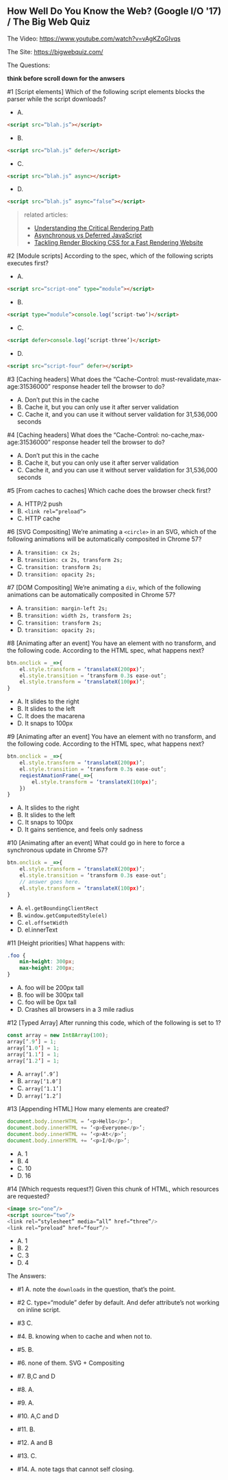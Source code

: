 ## How Well Do You Know the Web? (Google I/O '17) / The Big Web Quiz

The Video: https://www.youtube.com/watch?v=vAgKZoGIvqs

The Site: https://bigwebquiz.com/


The Questions:

**think before scroll down for the anwsers**

#1 [Script elements] Which of the following script elements blocks the parser while the script downloads?

- A.

```html
<script src=“blah.js”></script>
```

- B.

```html
<script src=“blah.js” defer></script>
```

- C.

```html
<script src=“blah.js” async></script>
```

- D.

```html
<script src=“blah.js” async=“false”></script>
```



> related articles:
> - [Understanding the Critical Rendering Path
](https://bitsofco.de/understanding-the-critical-rendering-path/)
> - [Asynchronous vs Deferred JavaScript
](https://bitsofco.de/async-vs-defer/)
> - [Tackling Render Blocking CSS for a Fast Rendering Website](https://www.sitepoint.com/critical-rendering-path-css-fast-loading-website/)


#2 [Module scripts] According to the spec, which of the following scripts executes first?

- A.

```html
<script src=“script-one” type=“module”></script>
```

- B.

```html
<script type=“module”>console.log(‘script-two’)</script>
```

- C.

```html
<script defer>console.log(‘script-three’)</script>
```

- D.

```html
<script src=“script-four” defer></script>
```

#3 [Caching headers] What does the “Cache-Control: must-revalidate,max-age:31536000” response header tell the browser to do?

- A. Don’t put this in the cache
- B. Cache it, but you can only use it after server validation
- C. Cache it, and you can use it without server validation for 31,536,000 seconds

#4 [Caching headers] What does the “Cache-Control: no-cache,max-age:31536000” response header tell the browser to do?

- A. Don’t put this in the cache
- B. Cache it, but you can only use it after server validation
- C. Cache it, and you can use it without server validation for 31,536,000 seconds

#5 [From caches to caches] Which cache does the browser check first?

- A. HTTP/2 push
- B. `<link rel=“preload”>`
- C. HTTP cache

#6 [SVG Compositing] We’re animating a `<circle>` in an SVG, which of the following animations will be automatically composited in Chrome 57?

- A. `transition: cx 2s;`
- B. `transition: cx 2s, transform 2s;`
- C. `transition: transform 2s;`
- D.  `transition: opacity 2s;`

#7 [DOM Compositing] We’re animating a `div`, which of the following animations can be automatically composited in Chrome 57?

- A. `transition: margin-left 2s;`
- B. `transition: width 2s, transform 2s;`
- C. `transition: transform 2s;`
- D.  `transition: opacity 2s;`

#8 [Animating after an event] You have an element with no transform, and the following code. According to the HTML spec, what happens next?

```js
btn.onclick = _=>{
	el.style.transform = ‘translateX(200px)’;
	el.style.transition = ‘transform 0.3s ease-out’;
	el.style.transform = ‘translateX(100px)’;
}
```

- A.  It slides to the right
- B.  It slides to the left
- C.  It does the macarena
- D.  It snaps to 100px

#9 [Animating after an event] You have an element with no transform, and the following code. According to the HTML spec, what happens next?

```js
btn.onclick = _=>{
	el.style.transform = ‘translateX(200px)’;
	el.style.transition = ‘transform 0.3s ease-out’;
	reqiestAmationFrame(_=>{
		el.style.transform = ‘translateX(100px)’;		
	})
}
```

- A.  It slides to the right
- B.  It slides to the left
- C.  It snaps to 100px
- D.  It gains sentience, and feels only sadness

#10 [Animating after an event] What could go in here to force a synchronous update in Chrome 57?

```js
btn.onclick = _=>{
	el.style.transform = ‘translateX(200px)’;
	el.style.transition = ‘transform 0.3s ease-out’;
	// answer goes here.
	el.style.transform = ‘translateX(100px)’;
}
```

- A.  `el.getBoundingClientRect`
- B.  `window.getComputedStyle(el)`
- C.  `el.offsetWidth`
- D.  el.innerText

#11 [Height priorities] What happens with:

```css
.foo {
	min-height: 300px;
	max-height: 200px;
}
```

- A. foo will be 200px tall
- B. foo will be 300px tall
- C. foo will be 0px tall
- D. Crashes all browsers in a 3 mile radius


#12 [Typed Array] After running this code, which of the following is set to 1?

```js
const array = new Int8Array(100);
array[‘.9’] = 1;
array[‘1.0’] = 1;
array[‘1.1’] = 1;
array[‘1.2’] = 1;
```

- A. `array[‘.9’]`
- B. `array[‘1.0’]`
- C. `array[‘1.1’]`
- D. `array[‘1.2’]`

#13 [Appending HTML] How many elements are created?

```js
document.body.innerHTML = ‘<p>Hello</p>’;
document.body.innerHTML += ‘<p>Everyone</p>’;
document.body.innerHTML += ‘<p>At</p>’;
document.body.innerHTML += ‘<p>I/O</p>’;
```

- A. 1
- B. 4
- C. 10
- D. 16

#14 [Which requests request?] Given this chunk of HTML, which resources are requested?

```html
<image src=“one”/>
<script source=“two”/>
<link rel=“stylesheet” media=“all” href=“three”/>
<link rel=“preload” href=“four”/>
```

- A. 1
- B. 2
- C. 3
- D. 4


The Answers:

- #1 A. note the `downloads` in the question, that’s the point.

- #2 C. type=“module” defer by default. And defer attribute’s not working on inline script.

- #3 C.

- #4. B. knowing when to cache and when not to.

- #5. B.

- #6.  none of them. SVG + Compositing

- #7.  B,C and D

- #8. A.

- #9. A.

- #10. A,C and D

- #11. B.

- #12. A and B

- #13.  C.

- #14. A. note tags that cannot self closing.
